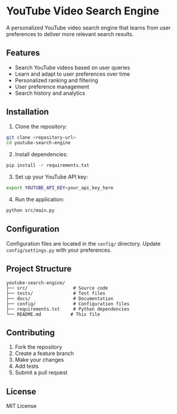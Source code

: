 # YouTube Video Search Engine

A personalized YouTube video search engine that learns from user preferences to deliver more relevant search results.

## Features

- Search YouTube videos based on user queries
- Learn and adapt to user preferences over time
- Personalized ranking and filtering
- User preference management
- Search history and analytics

## Installation

1. Clone the repository:
```bash
git clone <repository-url>
cd youtube-search-engine
```

2. Install dependencies:
```bash
pip install -r requirements.txt
```

3. Set up your YouTube API key:
```bash
export YOUTUBE_API_KEY=your_api_key_here
```

4. Run the application:
```bash
python src/main.py
```

## Configuration

Configuration files are located in the `config/` directory. Update `config/settings.py` with your preferences.

## Project Structure

```
youtube-search-engine/
├── src/                 # Source code
├── tests/               # Test files
├── docs/                # Documentation
├── config/              # Configuration files
├── requirements.txt     # Python dependencies
└── README.md           # This file
```

## Contributing

1. Fork the repository
2. Create a feature branch
3. Make your changes
4. Add tests
5. Submit a pull request

## License

MIT License
